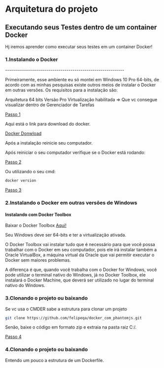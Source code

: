 <h1>Arquitetura do projeto</h1>

Executando seus Testes dentro de um container Docker
-------------------------

  Hj iremos aprender como executar seus testes em um container Docker!


<h3>1.Instalando o Docker</h3>
------------------------------------------------------------

Primeiramente, esse ambiente eu só montei em Windows 10 Pro 64-bits, de acordo com as minhas pesquisas existe outros meios de instalar o Docker em outras versões.
Os requisitos para a instalação são:

Arquitetura 64 bits
Versão Pro
Virtualização habilitada => Que vc consegue visualizar dentro de Gerenciador de Tarefas

[Passo 1](readme_images/Picture1.jpg?raw=true)

Aqui está o link para download do docker.

[Docker Donwload](https://store.docker.com/editions/community/docker-ce-desktop-windows)

Após a instalação reinicie seu computador.

Após reiniciar o seu  computador verifique se o Docker está rodando:

[Passo 2](readme_images/Picture2.jpg?raw=true)

Ou utilizando o seu cmd:

```bash
docker version
```

[Passo 3](readme_images/Picture3.jpg?raw=true)

<h3>2.Instalando o Docker em outras versões de Windows</h3>

<h4>Instalando com Docker Toolbox</h4>

Baixar o Docker Toolbox [Aqui!](https://download.docker.com/win/stable/DockerToolbox.exe)

Seu Windows deve ser 64-bits e ter a virtualização ativada.

O Docker Toolbox vai instalar tudo que é necessário para que você possa trabalhar com o Docker em seu computador, pois ele irá instalar também a Oracle VirtualBox, a máquina virtual da Oracle que vai permitir executar o Docker sem maiores problemas.

A diferença é que, quando você trabalha com o Docker for Windows, você pode utilizar o terminal nativo do Windows, já no Docker Toolbox, ele instalará o Docker Machine, que deverá ser utilizado no lugar do terminal nativo do Windows.

<h3>3.Clonando o projeto ou baixando</h3>

Se vc usa o CMDER sabe a estrutura para clonar um projeto

````bash
git clone https://github.com/felipeqa/docker_com_phantomjs.git
````

Senão, baixe o código em formato zip e extraia na pasta raiz C:/.

[Passo 4](readme_images/Picture4.jpg?raw=true)

<h3>4.Clonando o projeto ou baixando</h3>

Entendo um pouco a estrutura de um Dockerfile.
